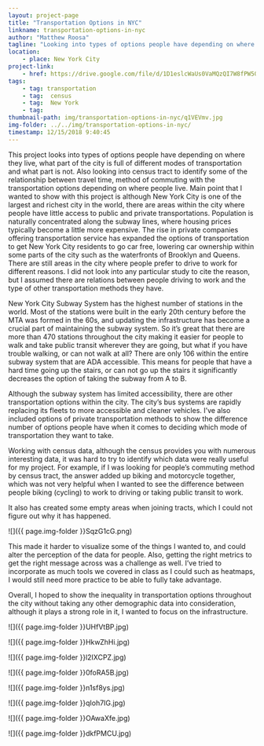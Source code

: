 ```yaml
---
layout: project-page
title: "Transportation Options in NYC"
linkname: transportation-options-in-nyc
author: "Matthew Roosa"
tagline: "Looking into types of options people have depending on where they live, what part of the city is full of different modes of transportation and what part is not. Also looking into census tract to identify some of the relationship between travel time, method of commuting with the transportation options depending on where people live."
location:
    - place: New York City
project-link:
    - href: https://drive.google.com/file/d/1D1eslcWaUs0VaMQzQI7W8fPW50n12FZs/view
tags:
    - tag: transportation
    - tag:  census
    - tag:  New York
    - tag:  
thumbnail-path: img/transportation-options-in-nyc/q1VEVmv.jpg
img-folder: ../../img/transportation-options-in-nyc/
timestamp: 12/15/2018 9:40:45
---
```

This project looks into types of options people have depending on where they live, what part of the city is full of different modes of transportation and what part is not. Also looking into census tract to identify some of the relationship between travel time, method of commuting with the transportation options depending on where people live. Main point that I wanted to show with this project is although New York City is one of the largest and richest city in the world, there are areas within the city where people have little access to public and private transportations. Population is naturally concentrated along the subway lines, where housing prices typically become a little more expensive. The rise in private companies offering transportation service has expanded the options of transportation to get New York City residents to go car free, lowering car ownership within some parts of the city such as the waterfronts of Brooklyn and Queens. There are still areas in the city where people prefer to drive to work for different reasons. I did not look into any particular study to cite the reason, but I assumed there are relations between people driving to work and the type of other transportation methods they have.

New York City Subway System has the highest number of stations in the world. Most of the stations were built in the early 20th century before the MTA was formed in the 60s, and updating the infrastructure has become a crucial part of maintaining the subway system. So it’s great that there are more than 470 stations throughout the city making it easier for people to walk and take public transit wherever they are going, but what if you have trouble walking, or can not walk at all? There are only 106 within the entire subway system that are ADA accessible. This means for people that have a hard time going up the stairs, or can not go up the stairs it significantly decreases the option of taking the subway from A to B. 

Although the subway system has limited accessibility, there are other transportation options within the city. The city’s bus systems are rapidly replacing its fleets to more accessible and cleaner vehicles. I’ve also included options of private transportation methods to show the difference number of options people have when it comes to deciding which mode of transportation they want to take.

Working with census data, although the census provides you with numerous interesting data, it was hard to try to identify which data were really useful for my project. For example, if I was looking for people’s commuting method by census tract, the answer added up biking and motorcycle together, which was not very helpful when I wanted to see the difference between people biking (cycling) to work to driving or taking public transit to work.

It also has created some empty areas when joining tracts, which I could not figure out why it has happened. 

![]({{ page.img-folder }}SqzG1cG.png)

This made it harder to visualize some of the things I wanted to, and could alter the perception of the data for people. Also, getting the right metrics to get the right message across was a challenge as well. I’ve tried to incorporate as much tools we covered in class as I could such as heatmaps, I would still need more practice to be able to fully take advantage.

Overall, I hoped to show the inequality in transportation options throughout the city without taking any other demographic data into consideration, although it plays a strong role in it, I wanted to focus on the infrastructure. 

![]({{ page.img-folder }}UHfVtBP.jpg)

![]({{ page.img-folder }}HkwZhHi.jpg)

![]({{ page.img-folder }}l2IXCPZ.jpg)

![]({{ page.img-folder }}0foRA5B.jpg)

![]({{ page.img-folder }}n1sf8ys.jpg)

![]({{ page.img-folder }}qIoh7IG.jpg)

![]({{ page.img-folder }}OAwaXfe.jpg)

![]({{ page.img-folder }}dkfPMCU.jpg)
